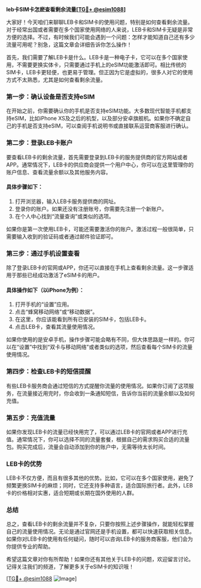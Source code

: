 **leb卡SIM卡怎麽查看剩余流量[[TG💪+ @esim1088](https://t.me/s/esim1088)]**

大家好！今天咱们来聊聊LEB卡和SIM卡的使用问题，特别是如何查看剩余流量。对于经常出国或者需要在多个国家使用网络的人来说，LEB卡和SIM卡无疑是非常方便的选择。不过，有时候我们可能会遇到一个问题：怎样才能知道自己还有多少流量可用呢？别急，这篇文章会详细告诉你怎么操作！

首先，我们需要了解LEB卡是什么。LEB卡是一种电子卡，它可以在多个国家使用，不需要更换实体卡，只需要通过手机上的eSIM功能激活即可。相比传统的SIM卡，LEB卡更轻便，也更易于管理。但正因为它是虚拟的，很多人对它的使用方式不太熟悉，尤其是如何查看剩余流量。

### **第一步：确认设备是否支持eSIM**
在开始之前，你需要确认你的手机是否支持eSIM功能。大多数现代智能手机都支持eSIM，比如iPhone XS及之后的机型，以及部分安卓旗舰机。如果你不确定自己的手机是否支持eSIM，可以查阅手机说明书或直接联系运营商客服进行确认。

### **第二步：登录LEB卡账户**
要查看LEB卡的剩余流量，首先需要登录到LEB卡的服务提供商的官方网站或者APP。通常情况下，LEB卡的供应商会提供一个用户中心，你可以在这里管理你的账户信息、查看流量余额以及其他服务内容。

#### **具体步骤如下：**
1. 打开浏览器，输入LEB卡服务提供商的网址。
2. 登录你的账户。如果还没有注册账号，你需要先注册一个新账户。
3. 在个人中心找到“流量查询”或类似的选项。

如果你是第一次使用LEB卡，可能还需要激活你的账户。激活过程一般很简单，只需要输入收到的验证码或者通过邮件验证即可。

### **第三步：通过手机设置查看**
除了登录LEB卡的官网或APP，你还可以直接在手机上查看剩余流量。这一步骤适用于那些已经成功激活了eSIM卡的用户。

#### **具体操作如下（以iPhone为例）：**
1. 打开手机的“设置”应用。
2. 点击“蜂窝移动网络”或“移动数据”。
3. 在这里，你应该能看到所有已安装的SIM卡，包括LEB卡。
4. 点击LEB卡，查看其流量使用情况。

如果你使用的是安卓手机，操作步骤可能会略有不同，但大体思路是一样的。你可以在“设置”中找到“双卡与移动网络”或者类似的选项，然后查看每个SIM卡的流量使用情况。

### **第四步：检查LEB卡的短信提醒**
有些LEB卡服务商会通过短信的方式提醒你流量的使用情况。如果你订阅了这项服务，在流量接近用完时，你会收到一条通知短信，告诉你当前的流量余额以及如何充值。

### **第五步：充值流量**
如果你发现LEB卡的流量已经快用完了，可以通过LEB卡的官网或者APP进行充值。通常情况下，你可以选择不同的流量套餐，根据自己的需求购买合适的流量包。购买完成后，流量会自动添加到你的账户中，无需等待太长时间。

### **LEB卡的优势**
LEB卡不仅方便，而且有很多其他的优势。比如，它可以在多个国家使用，避免了频繁更换SIM卡的麻烦；同时，它还支持多种语言，适合国际旅行者。此外，LEB卡的价格相对实惠，适合短期或长期在国外使用的人群。

### **总结**
总之，查看LEB卡的剩余流量并不复杂，只要你按照上述步骤操作，就能轻松掌握自己的流量使用情况。无论是通过官网还是手机设置，都可以快速获取相关信息。如果你对LEB卡的使用有任何疑问，随时可以咨询LEB卡的服务商客服，他们会为你提供专业的帮助。

希望这篇文章对你有所帮助！如果你还有其他关于LEB卡的问题，欢迎留言讨论。记得关注我们的频道，了解更多关于eSIM卡的知识哦！

[[TG💪+ @esim1088](https://t.me/s/esim1088) ![Image](https://i.postimg.cc/4NQfJmqS/Snipaste-2025-05-13-00-14-12.png)]